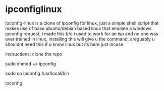ipconfiglinux
=============

ipconfig-linux is a clone of ipconfig for linux, just a simple shell script that makes use of base ubuntu/debian based linux that emulate a windows ipconfig request, i made this b/c i used to work for an isp and no one was ever trained in linux, installing this will give u the command, areguably u shouldnt need this if u know linux but its here just incase

instructions: clone the repo

sudo chmod +x ipconfig

sudo cp ipconfig /usr/local/bin

ipconfig
